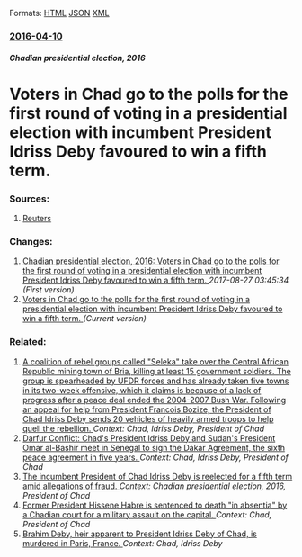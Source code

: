 
Formats: [HTML](/news/2016/04/10/voters-in-chad-go-to-the-polls-for-the-first-round-of-voting-in-a-presidential-election-with-incumbent-president-idriss-da-c-by-favoured-to-wi.html)  [JSON](/news/2016/04/10/voters-in-chad-go-to-the-polls-for-the-first-round-of-voting-in-a-presidential-election-with-incumbent-president-idriss-da-c-by-favoured-to-wi.json)  [XML](/news/2016/04/10/voters-in-chad-go-to-the-polls-for-the-first-round-of-voting-in-a-presidential-election-with-incumbent-president-idriss-da-c-by-favoured-to-wi.xml)  

### [2016-04-10](/news/2016/04/10/index.md)

##### Chadian presidential election, 2016
# Voters in Chad go to the polls for the first round of voting in a presidential election with incumbent President Idriss Deby favoured to win a fifth term. 




### Sources:

1. [Reuters](http://af.reuters.com/article/drcNews/idAFL5N17D02E)

### Changes:

1. [Chadian presidential election, 2016: Voters in Chad go to the polls for the first round of voting in a presidential election with incumbent President Idriss Deby favoured to win a fifth term. ](/news/2016/04/10/chadian-presidential-election-2016-voters-in-chad-go-to-the-polls-for-the-first-round-of-voting-in-a-presidential-election-with-incumbent.md) _2017-08-27 03:45:34 (First version)_
1. [Voters in Chad go to the polls for the first round of voting in a presidential election with incumbent President Idriss Deby favoured to win a fifth term. ](/news/2016/04/10/voters-in-chad-go-to-the-polls-for-the-first-round-of-voting-in-a-presidential-election-with-incumbent-president-idriss-da-c-by-favoured-to-wi.md) _(Current version)_

### Related:

1. [A coalition of rebel groups called "Seleka" take over the Central African Republic mining town of Bria, killing at least 15 government soldiers. The group is spearheaded by UFDR forces and has already taken five towns in its two-week offensive, which it claims is because of a lack of progress after a peace deal ended the 2004-2007 Bush War. Following an appeal for help from President Francois Bozize, the President of Chad Idriss Deby sends 20 vehicles of heavily armed troops to help quell the rebellion. ](/news/2012/12/18/a-coalition-of-rebel-groups-called-seleka-take-over-the-central-african-republic-mining-town-of-bria-killing-at-least-15-government-soldi.md) _Context: Chad, Idriss Deby, President of Chad_
2. [ Darfur Conflict: Chad's President Idriss Deby and Sudan's President Omar al-Bashir meet in Senegal to sign the Dakar Agreement, the sixth peace agreement in five years. ](/news/2008/03/13/darfur-conflict-chad-s-president-idriss-da-c-by-and-sudan-s-president-omar-al-bashir-meet-in-senegal-to-sign-the-dakar-agreement-the-sixth.md) _Context: Chad, Idriss Deby, President of Chad_
3. [The incumbent President of Chad Idriss Deby is reelected for a fifth term amid allegations of fraud. ](/news/2016/04/21/the-incumbent-president-of-chad-idriss-deby-is-reelected-for-a-fifth-term-amid-allegations-of-fraud.md) _Context: Chadian presidential election, 2016, President of Chad_
4. [ Former President Hissene Habre is sentenced to death "in absentia" by a Chadian court for a military assault on the capital. ](/news/2008/08/15/former-president-hissa-ne-habra-c-is-sentenced-to-death-in-absentia-by-a-chadian-court-for-a-military-assault-on-the-capital.md) _Context: Chad, President of Chad_
5. [ Brahim Deby, heir apparent to President Idriss Deby of Chad, is murdered in Paris, France. ](/news/2007/07/2/brahim-da-c-by-heir-apparent-to-president-idriss-da-c-by-of-chad-is-murdered-in-paris-france.md) _Context: Chad, Idriss Deby_

